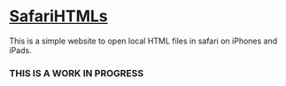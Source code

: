 # [SafariHTMLs](https://paddecraft.github.io/SafariHtmls)

This is a simple website to open local HTML files in safari on iPhones and iPads.

### THIS IS A WORK IN PROGRESS

